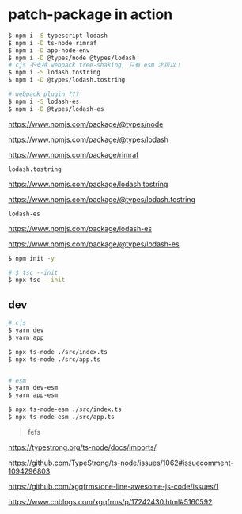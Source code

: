 # patch-package in action

```sh
$ npm i -S typescript lodash
$ npm i -D ts-node rimraf
$ npm i -D app-node-env
$ npm i -D @types/node @types/lodash
# cjs 不支持 webpack tree-shaking, 只有 esm 才可以！
$ npm i -S lodash.tostring
$ npm i -D @types/lodash.tostring

# webpack plugin ???
$ npm i -S lodash-es
$ npm i -D @types/lodash-es

```

https://www.npmjs.com/package/@types/node

https://www.npmjs.com/package/@types/lodash

https://www.npmjs.com/package/rimraf

`lodash.tostring`

https://www.npmjs.com/package/lodash.tostring

https://www.npmjs.com/package/@types/lodash.tostring

`lodash-es`

https://www.npmjs.com/package/lodash-es

https://www.npmjs.com/package/@types/lodash-es



```sh
$ npm init -y

# $ tsc --init
$ npx tsc --init

```

## dev

```sh
# cjs
$ yarn dev
$ yarn app

$ npx ts-node ./src/index.ts
$ npx ts-node ./src/app.ts


# esm
$ yarn dev-esm
$ yarn app-esm

$ npx ts-node-esm ./src/index.ts
$ npx ts-node-esm ./src/app.ts

```

> fefs

https://typestrong.org/ts-node/docs/imports/

https://github.com/TypeStrong/ts-node/issues/1062#issuecomment-1094296803

https://github.com/xgqfrms/one-line-awesome-js-code/issues/1

https://www.cnblogs.com/xgqfrms/p/17242430.html#5160592

